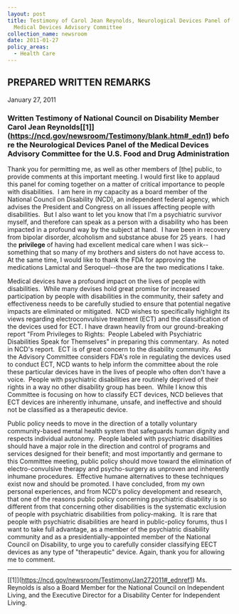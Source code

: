 ```yaml
---
layout: post
title: Testimony of Carol Jean Reynolds, Neurological Devices Panel of the
  Medical Devices Advisory Committee
collection_name: newsroom
date: 2011-01-27
policy_areas:
  - Health Care
---
```

## **PREPARED WRITTEN REMARKS**

January 27, 2011

### **Written Testimony of National Council on Disability Member Carol Jean Reynolds**[\[1]](https://ncd.gov/newsroom/Testimony/blank.htm#_edn1) **before the Neurological Devices Panel of the Medical Devices Advisory Committee for the U.S. Food and Drug Administration**

Thank you for permitting me, as well as other members of \[the] public, to provide comments at this important meeting. I would first like to applaud this panel for coming together on a matter of critical importance to people with disabilities.  I am here in my capacity as a board member of the National Council on Disability (NCD), an independent federal agency, which advises the President and Congress on all issues affecting people with disabilities.  But I also want to let you know that I'm a psychiatric survivor myself, and therefore can speak as a person with a disability who has been impacted in a profound way by the subject at hand.  I have been in recovery from bipolar disorder, alcoholism and substance abuse for 25 years.  I had the **privilege** of having had excellent medical care when I was sick--something that so many of my brothers and sisters do not have access to.  At the same time, I would like to thank the FDA for approving the medications Lamictal and Seroquel--those are the two medications I take.

Medical devices have a profound impact on the lives of people with disabilities.  While many devises hold great promise for increased participation by people with disabilities in the community, their safety and effectiveness needs to be carefully studied to ensure that potential negative impacts are eliminated or mitigated.  NCD wishes to specifically highlight its views regarding electroconvulsive treatment (ECT) and the classification of the devices used for ECT. I have drawn heavily from our ground-breaking report "From Privileges to Rights:  People Labeled with Psychiatric Disabilities Speak for Themselves" in preparing this commentary.  As noted in NCD's report.  ECT is of great concern to the disability community.  As the Advisory Committee considers FDA's role in regulating the devices used to conduct ECT, NCD wants to help inform the committee about the role these particular devices have in the lives of people who often don't have a voice.  People with psychiatric disabilities are routinely deprived of their rights in a way no other disability group has been.  While I know this Committee is focusing on how to classify ECT devices, NCD believes that ECT devices are inherently inhumane, unsafe, and ineffective and should not be classified as a therapeutic device.

Public policy needs to move in the direction of a totally voluntary community-based mental health system that safeguards human dignity and respects individual autonomy.  People labeled with psychiatric disabilities should have a major role in the direction and control of programs and services designed for their benefit; and most importantly and germane to this Committee meeting, public policy should move toward the elimination of electro-convulsive therapy and psycho-surgery as unproven and inherently inhumane procedures.  Effective humane alternatives to these techniques exist now and should be promoted. I have concluded, from my own personal experiences, and from NCD's policy development and research, that one of the reasons public policy concerning psychiatric disability is so different from that concerning other disabilities is the systematic exclusion of people with psychiatric disabilities from policy-making.  It is rare that people with psychiatric disabilities are heard in public-policy forums, thus I want to take full advantage, as a member of the psychiatric disability community and as a presidentially-appointed member of the National Council on Disability, to urge you to carefully consider classifying EECT devices as any type of "therapeutic" device. Again, thank you for allowing me to comment.

- - -

[\[1]](https://ncd.gov/newsroom/Testimony/Jan272011#_ednref1) Ms. Reynolds is also a Board Member for the National Council on Independent Living, and the Executive Director for a Disability Center for Independent Living.
